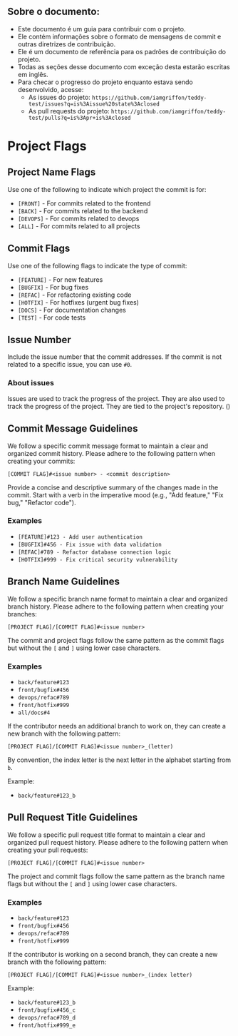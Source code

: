 ## Sobre o documento:

- Este documento é um guia para contribuir com o projeto.
- Ele contém informações sobre o formato de mensagens de commit e outras diretrizes de contribuição.
- Ele é um documento de referência para os padrões de contribuição do projeto.
- Todas as seções desse documento com exceção desta estarão escritas em inglês.
- Para checar o progresso do projeto enquanto estava sendo desenvolvido, acesse:
  - As issues do projeto: `https://github.com/iamgriffon/teddy-test/issues?q=is%3Aissue%20state%3Aclosed`
  - As pull requests do projeto: `https://github.com/iamgriffon/teddy-test/pulls?q=is%3Apr+is%3Aclosed`

# Project Flags

## Project Name Flags

Use one of the following to indicate which project the commit is for:

- `[FRONT]` - For commits related to the frontend
- `[BACK]` - For commits related to the backend
- `[DEVOPS]` - For commits related to devops
- `[ALL]` - For commits related to all projects

## Commit Flags

Use one of the following flags to indicate the type of commit:

- `[FEATURE]` - For new features
- `[BUGFIX]` - For bug fixes
- `[REFAC]` - For refactoring existing code
- `[HOTFIX]` - For hotfixes (urgent bug fixes)
- `[DOCS]` - For documentation changes
- `[TEST]` - For code tests

## Issue Number

Include the issue number that the commit addresses. If the commit is not related to a specific issue, you can use `#0`.

### About issues

Issues are used to track the progress of the project. They are also used to track the progress of the project. They are tied to the project's repository. ()

## Commit Message Guidelines

We follow a specific commit message format to maintain a clear and organized commit history. Please adhere to the following pattern when creating your commits:

```
[COMMIT FLAG]#<issue number> - <commit description>
```

Provide a concise and descriptive summary of the changes made in the commit. Start with a verb in the imperative mood (e.g., "Add feature," "Fix bug," "Refactor code").

### Examples

- `[FEATURE]#123 - Add user authentication`
- `[BUGFIX]#456 - Fix issue with data validation`
- `[REFAC]#789 - Refactor database connection logic`
- `[HOTFIX]#999 - Fix critical security vulnerability`

## Branch Name Guidelines

We follow a specific branch name format to maintain a clear and organized branch history. Please adhere to the following pattern when creating your branches:

```
[PROJECT FLAG]/[COMMIT FLAG]#<issue number>
```

The commit and project flags follow the same pattern as the commit flags but without the `[` and `]` using lower case characters.

### Examples

- `back/feature#123`
- `front/bugfix#456`
- `devops/refac#789`
- `front/hotfix#999`
- `all/docs#4`

If the contributor needs an additional branch to work on, they can create a new branch with the following pattern:

```
[PROJECT FLAG]/[COMMIT FLAG]#<issue number>_(letter)
```

By convention, the index letter is the next letter in the alphabet starting from `b`.

Example:

- `back/feature#123_b`

## Pull Request Title Guidelines

We follow a specific pull request title format to maintain a clear and organized pull request history. Please adhere to the following pattern when creating your pull requests:

```
[PROJECT FLAG]/[COMMIT FLAG]#<issue number>
```

The project and commit flags follow the same pattern as the branch name flags but without the `[` and `]` using lower case characters.

### Examples

- `back/feature#123`
- `front/bugfix#456`
- `devops/refac#789`
- `front/hotfix#999`

If the contributor is working on a second branch, they can create a new branch with the following pattern:

```
[PROJECT FLAG]/[COMMIT FLAG]#<issue number>_(index letter)
```

Example:

- `back/feature#123_b`
- `front/bugfix#456_c`
- `devops/refac#789_d`
- `front/hotfix#999_e`
